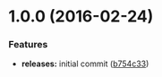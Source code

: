 <a name="1.0.0"></a>
# 1.0.0 (2016-02-24)


### Features

* **releases:** initial commit ([b754c33](https://github.com/hypeJunction/Elgg-site_search/commit/b754c33))



